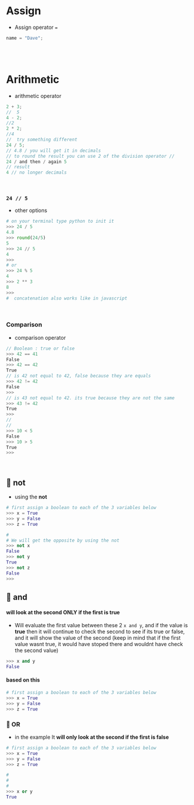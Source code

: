 # Assign

- Assign operator `=`

```javascript
name = "Dave";
```

<br>
<br>

# Arithmetic

- arithmetic operator

```javascript
2 + 3;
//  5
4 - 2;
//2
2 * 2;
//4
//  try something different
24 / 5;
// 4.8 / you will get it in decimals
// to round the result you can use 2 of the division operator //
24 / and then / again 5
// result
4 // no longer decimals
```

<br>

### `24 // 5`

- other options

```python
# on your terminal type python to init it
>>> 24 / 5
4.8
>>> round(24/5)
5
>>> 24 // 5
4
>>>
# or
>>> 24 % 5
4
>>> 2 ** 3
8
>>>
#  concatenation also works like in javascript
```

<br>

### Comparison

- comparison operator

```javascript
// Boolean : true or false
>>> 42 == 41
False
>>> 42 == 42
True
// is 42 not equal to 42, false because they are equals
>>> 42 != 42
False
>>>
// is 43 not equal to 42. its true because they are not the same
>>> 43 != 42
True
>>>
//
//
>>> 10 < 5
False
>>> 10 > 5
True
>>>

```

<br>

## 🍭 not

- using the **not**

```python
# first assign a boolean to each of the 3 variables below
>>> x = True
>>> y = False
>>> z = True

#
# We will get the opposite by using the not
>>> not x
False
>>> not y
True
>>> not z
False
>>>
```

## 🍭 and

#### will look at the second ONLY if the first is true

- Will evaluate the first value between these 2 `x and y`, and if the value is **true** then it will continue to check the second to see if its true or false, and it will show the value of the second (keep in mind that if the first value wasnt true, it would have stoped there and wouldnt have check the second value)

```python
>>> x and y
False
```

#### based on this

```python
# first assign a boolean to each of the 3 variables below
>>> x = True
>>> y = False
>>> z = True

```

### 🍭 OR

- in the example It **will only look at the second if the first is false**

```python
# first assign a boolean to each of the 3 variables below
>>> x = True
>>> y = False
>>> z = True

#
#
#
>>> x or y
True

```
